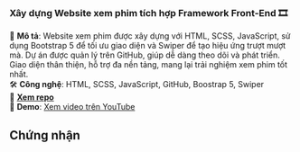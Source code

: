 ### **Xây dựng Website xem phim tích hợp Framework Front-End 🎞️**  
📌 **Mô tả**: Website xem phim được xây dựng với HTML, SCSS, JavaScript, sử dụng Bootstrap 5 để tối ưu giao diện và Swiper để tạo hiệu ứng trượt mượt mà. Dự án được quản lý trên GitHub, giúp dễ dàng theo dõi và phát triển. Giao diện thân thiện, hỗ trợ đa nền tảng, mang lại trải nghiệm xem phim tốt nhất.  
🛠 **Công nghệ**: HTML, SCSS, JavaScript, GitHub, Boostrap 5, Swiper  
🔗 **[Xem repo](https://github.com/NTTai95/portfolio/tree/DAX-Movie-Website)**  
🎥 **Demo**: [Xem video trên YouTube](https://youtu.be/kZNC9iPoyG0) 
## Chứng nhận

